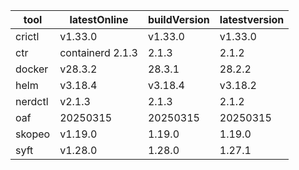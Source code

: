 | tool | latestOnline | buildVersion | latestversion |
|------|--------------|--------------|---------------|
| crictl | v1.33.0 | v1.33.0 | v1.33.0 |
| ctr | containerd 2.1.3 | 2.1.3 | 2.1.2 |
| docker | v28.3.2 | 28.3.1 | 28.2.2 |
| helm | v3.18.4 | v3.18.4 | v3.18.2 |
| nerdctl | v2.1.3 | 2.1.3 | 2.1.2 |
| oaf | 20250315 | 20250315 | 20250315 |
| skopeo | v1.19.0 | 1.19.0 | 1.19.0 |
| syft | v1.28.0 | 1.28.0 | 1.27.1 |

